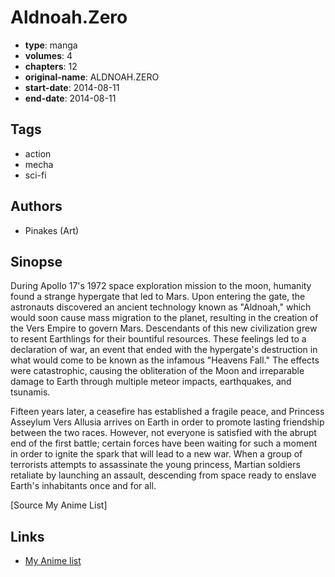 # Aldnoah.Zero

-   **type**: manga
-   **volumes**: 4
-   **chapters**: 12
-   **original-name**: ALDNOAH.ZERO
-   **start-date**: 2014-08-11
-   **end-date**: 2014-08-11

## Tags

-   action
-   mecha
-   sci-fi

## Authors

-   Pinakes (Art)

## Sinopse

During Apollo 17's 1972 space exploration mission to the moon, humanity found a strange hypergate that led to Mars. Upon entering the gate, the astronauts discovered an ancient technology known as "Aldnoah," which would soon cause mass migration to the planet, resulting in the creation of the Vers Empire to govern Mars. Descendants of this new civilization grew to resent Earthlings for their bountiful resources. These feelings led to a declaration of war, an event that ended with the hypergate's destruction in what would come to be known as the infamous "Heavens Fall." The effects were catastrophic, causing the obliteration of the Moon and irreparable damage to Earth through multiple meteor impacts, earthquakes, and tsunamis.

Fifteen years later, a ceasefire has established a fragile peace, and Princess Asseylum Vers Allusia arrives on Earth in order to promote lasting friendship between the two races. However, not everyone is satisfied with the abrupt end of the first battle; certain forces have been waiting for such a moment in order to ignite the spark that will lead to a new war. When a group of terrorists attempts to assassinate the young princess, Martian soldiers retaliate by launching an assault, descending from space ready to enslave Earth's inhabitants once and for all.

[Source My Anime List]

## Links

-   [My Anime list](https://myanimelist.net/manga/77213/AldnoahZero)
